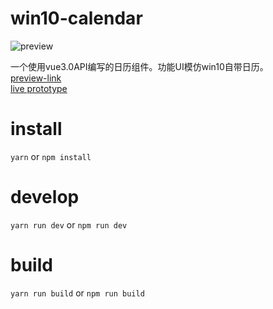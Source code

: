 # win10-calendar
![preview](https://files.1card1.cn/mps/0/20200517/173f8f4c1e304897849d7659e2d69d33.jpg)

一个使用vue3.0API编写的日历组件。功能UI模仿win10自带日历。  
[preview-link](https://xty1992a.github.io/win10-calendar/index.html)  
[live prototype](https://codepen.io/xty1992a/pen/dyYNzKa)  

# install
`yarn` or `npm install`

# develop
`yarn run dev` or `npm run dev`

# build
`yarn run build` or `npm run build`
